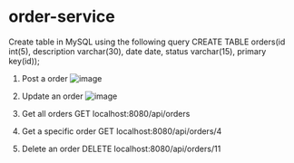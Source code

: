 # order-service

Create table in MySQL using the following query
CREATE TABLE orders(id int(5), description varchar(30), date date, status varchar(15), primary key(id));

1. Post a order
![image](https://user-images.githubusercontent.com/37982804/149362001-2ce3e47f-2e20-45d8-a8df-769e025c605f.png)

2. Update an order
![image](https://user-images.githubusercontent.com/37982804/149362199-fcd339f4-3385-496c-9fe4-187809d22d4d.png)

3. Get all orders
GET localhost:8080/api/orders

4. Get a specific order
GET localhost:8080/api/orders/4

5. Delete an order
DELETE localhost:8080/api/orders/11
